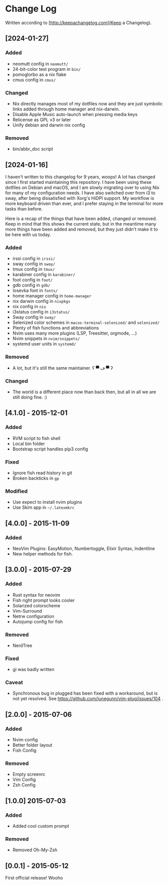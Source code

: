 <!--
SPDX-FileCopyrightText: 2014-2025 Justus Perlwitz

SPDX-License-Identifier: GPL-3.0-or-later
-->
# Change Log

Written according to [http://keepachangelog.com](Keep a Changelog).

## [2024-01-27]

### Added

- neomutt config in `neomutt/`
- 24-bit-color test program in `bin/`
- pomoglorbo as a nix flake
- cmus config in `cmus/`

### Changed

- Nix directly manages most of my dotfiles now and they are just symbolic links
  added through home manager and nix-darwin.
- Disable Apple Music auto-launch when pressing media keys
- Relicense as GPL v3 or later
- Unify debian and darwin nix config

### Removed

- bin/abbr_doc script

## [2024-01-16]

I haven't written to this changelog for 9 years, woops! A lot has changed since
I first started maintaining this repository. I have been using these dotfiles
on Debian and macOS, and I am slowly migrating over to using Nix for many of my
configuration needs. I have also switched over from i3 to sway, after being
dissatisfied with Xorg's HiDPI support. My workflow is more keyboard driven
than ever, and I prefer staying in the terminal for more tasks than before.

Here is a recap of the things that have been added, changed or removed. Keep in
mind that this shows the current state, but in the meantime many more things
have been added and removed, but they just didn't make it to be here with us
today.

### Added

- irssi config in `irssi/`
- sway config in `sway/`
- tmux config in `tmux/`
- karabiner config in `karabiner/`
- foot config in `foot/`
- gdb config in `gdb/`
- Iosevka font in `fonts/`
- home manager config in `home-manager`
- nix darwin config in `nixpkgs`
- nix config in `nix`
- i3status config in `i3status/`
- Sway config in `sway/`
- Selenized color schemes in `macos-terminal-selenized/` and `selenized/`
- Plenty of fish functions and abbreviations
- Nvim uses many more plugins (LSP, Treesitter, orgmode, ...)
- Nvim snippets in `nvim/snippets/`
- systemd user units in `systemd/`

### Removed

- A lot, but it's still the same maintainer. ʕ ▀ ڡ ▀ ʔ

### Changed

- The world is a different place now than back then, but all in all we are
  still doing fine. :)

## [4.1.0] - 2015-12-01

### Added

- RVM script to fish shell
- Local bin folder
- Bootstrap script handles pip3 config

### Fixed

- Ignore fish read history in git
- Broken backticks in `gp`

### Modified

- Use expect to install nvim plugins
- Use Skim app in `~/.latexmkrc`

## [4.0.0] - 2015-11-09

### Added

- NeoVim Plugins: EasyMotion, Numbertoggle, Elixir Syntax, Indentline
- New helper methods for fish.

## [3.0.0] - 2015-07-29

### Added

- Rust syntax for neovim
- Fish right prompt looks cooler
- Solarized colorscheme
- Vim-Surround
- Netrw configuration
- Autojump config for fish

### Removed

- NerdTree

### Fixed

- gi was badly written

### Caveat

- Synchronous bug in plugged has been fixed with a workaround, but is not yet resolved. See https://github.com/junegunn/vim-plug/issues/104 .

## [2.0.0] - 2015-07-06

### Added

- Nvim config
- Better folder layout
- Fish Config

### Removed

- Empty screenrc
- Vim Config
- Zsh Config

## [1.0.0] 2015-07-03

### Added

- Added cool custom prompt

### Removed

- Removed Oh-My-Zsh

## [0.0.1] - 2015-05-12

First official release! Wooho
